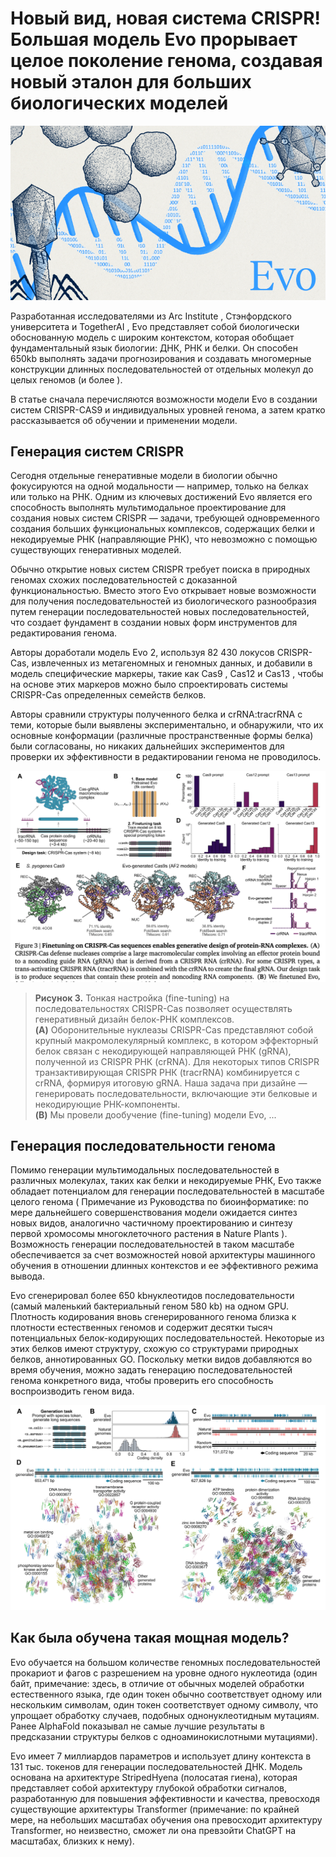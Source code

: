 # Новый вид, новая система CRISPR! Большая модель Evo прорывает целое поколение генома, создавая новый эталон для больших биологических моделей

![Table_1](https://raw.githubusercontent.com/Verbasik/Weekly-arXiv-ML-AI-Research-Review/refs/heads/main/2025/week-10/assets/Figure_1.png)

Разработанная исследователями из Arc Institute , Стэнфордского университета и TogetherAI , Evo представляет собой биологически обоснованную модель с широким контекстом, которая обобщает фундаментальный язык биологии: ДНК, РНК и белки. Он способен 650kb выполнять задачи прогнозирования и создавать многомерные конструкции длинных последовательностей от отдельных молекул до целых геномов (и более ).

В статье сначала перечисляются возможности модели Evo в создании систем CRISPR-CAS9 и индивидуальных уровней генома, а затем кратко рассказывается об обучении и применении модели.

## Генерация систем CRISPR

Сегодня отдельные генеративные модели в биологии обычно фокусируются на одной модальности — например, только на белках или только на РНК. Одним из ключевых достижений Evo является его способность выполнять мультимодальное проектирование для создания новых систем CRISPR — задачи, требующей одновременного создания больших функциональных комплексов, содержащих белки и некодируемые РНК (направляющие РНК), что невозможно с помощью существующих генеративных моделей.

Обычно открытие новых систем CRISPR требует поиска в природных геномах схожих последовательностей с доказанной функциональностью. Вместо этого Evo открывает новые возможности для получения последовательностей из биологического разнообразия путем генерации последовательностей новых последовательностей, что создает фундамент в создании новых форм инструментов для редактирования генома.

Авторы доработали модель Evo 2, используя 82 430 локусов CRISPR-Cas, извлеченных из метагеномных и геномных данных, и добавили в модель специфические маркеры, такие как Cas9 , Cas12 и Cas13 , чтобы на основе этих маркеров можно было спроектировать системы CRISPR-Cas определенных семейств белков.

Авторы сравнили структуры полученного белка и crRNA:tracrRNA с теми, которые были выявлены экспериментально, и обнаружили, что их основные конформации (различные пространственные формы белка) были согласованы, но никаких дальнейших экспериментов для проверки их эффективности в редактировании генома не проводилось.

![Table_2](https://raw.githubusercontent.com/Verbasik/Weekly-arXiv-ML-AI-Research-Review/refs/heads/main/2025/week-10/assets/Figure_2.png)

> **Рисунок 3.** Тонкая настройка (fine-tuning) на последовательностях CRISPR-Cas позволяет осуществлять генеративный дизайн белок-РНК комплексов.  
> **(A)** Оборонительные нуклеазы CRISPR-Cas представляют собой крупный макромолекулярный комплекс, в котором эффекторный белок связан с некодирующей направляющей РНК (gRNA), полученной из CRISPR РНК (crRNA). Для некоторых типов CRISPR транзактивирующая CRISPR РНК (tracrRNA) комбинируется с crRNA, формируя итоговую gRNA. Наша задача при дизайне — генерировать последовательности, включающие эти белковые и некодирующие РНК-компоненты.  
> **(B)** Мы провели дообучение (fine-tuning) модели Evo, ...

## Генерация последовательности генома

Помимо генерации мультимодальных последовательностей в различных молекулах, таких как белки и некодируемые РНК, Evo также обладает потенциалом для генерации последовательностей в масштабе целого генома ( Примечание из Руководства по биоинформатике: по мере дальнейшего совершенствования модели ожидается синтез новых видов, аналогично частичному проектированию и синтезу первой хромосомы многоклеточного растения в Nature Plants ). Возможность генерации последовательностей в таком масштабе обеспечивается за счет возможностей новой архитектуры машинного обучения в отношении длинных контекстов и ее эффективного режима вывода.

Evo сгенерировал более 650 kbнуклеотидов последовательности (самый маленький бактериальный геном 580 kb) на одном GPU. Плотность кодирования вновь сгенерированного генома близка к плотности естественных геномов и содержит десятки тысяч потенциальных белок-кодирующих последовательностей. Некоторые из этих белков имеют структуру, схожую со структурами природных белков, аннотированных GO. Поскольку метки видов добавляются во время обучения, можно задать генерацию последовательностей генома конкретного вида, чтобы проверить его способность воспроизводить геном вида.

![Table_3](https://raw.githubusercontent.com/Verbasik/Weekly-arXiv-ML-AI-Research-Review/refs/heads/main/2025/week-10/assets/Figure_3.png)

## Как была обучена такая мощная модель?

Evo обучается на большом количестве геномных последовательностей прокариот и фагов с разрешением на уровне одного нуклеотида (один байт, примечание: здесь, в отличие от обычных моделей обработки естественного языка, где один токен обычно соответствует одному или нескольким символам, один токен соответствует одному символу, что упрощает обработку случаев, подобных однонуклеотидным мутациям. Ранее AlphaFold показывал не самые лучшие результаты в предсказании структуры белков с одноаминокислотными мутациями).  

Evo имеет 7 миллиардов параметров и использует длину контекста в 131 тыс. токенов для генерации последовательностей ДНК. Модель основана на архитектуре StripedHyena (полосатая гиена), которая представляет собой архитектуру глубокой обработки сигналов, разработанную для повышения эффективности и качества, превосходя существующие архитектуры Transformer (примечание: по крайней мере, на небольших масштабах обучения она превосходит архитектуру Transformer, но неизвестно, сможет ли она превзойти ChatGPT на масштабах, близких к нему).